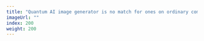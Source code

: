 ```yaml
---
title: "Quantum AI image generator is no match for ones on ordinary computers"
imageUrl: ""
index: 200
weight: 200
---
```

